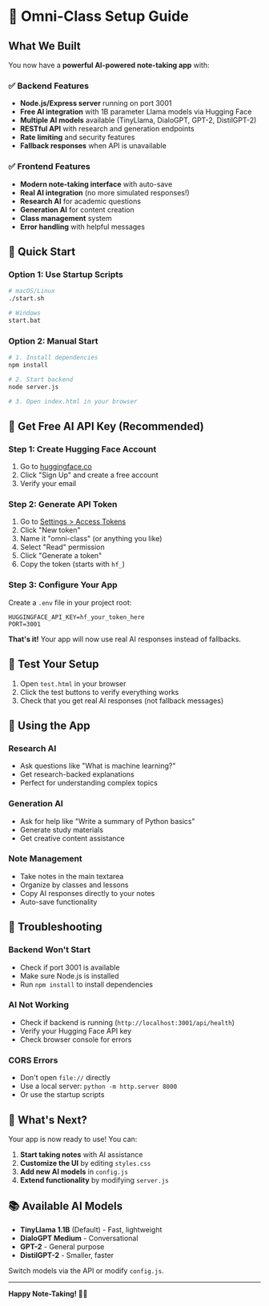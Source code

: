 # 🚀 Omni-Class Setup Guide

## What We Built

You now have a **powerful AI-powered note-taking app** with:

### ✅ Backend Features
- **Node.js/Express server** running on port 3001
- **Free AI integration** with 1B parameter Llama models via Hugging Face
- **Multiple AI models** available (TinyLlama, DialoGPT, GPT-2, DistilGPT-2)
- **RESTful API** with research and generation endpoints
- **Rate limiting** and security features
- **Fallback responses** when API is unavailable

### ✅ Frontend Features
- **Modern note-taking interface** with auto-save
- **Real AI integration** (no more simulated responses!)
- **Research AI** for academic questions
- **Generation AI** for content creation
- **Class management** system
- **Error handling** with helpful messages

## 🎯 Quick Start

### Option 1: Use Startup Scripts
```bash
# macOS/Linux
./start.sh

# Windows
start.bat
```

### Option 2: Manual Start
```bash
# 1. Install dependencies
npm install

# 2. Start backend
node server.js

# 3. Open index.html in your browser
```

## 🔑 Get Free AI API Key (Recommended)

### Step 1: Create Hugging Face Account
1. Go to [huggingface.co](https://huggingface.co)
2. Click "Sign Up" and create a free account
3. Verify your email

### Step 2: Generate API Token
1. Go to [Settings > Access Tokens](https://huggingface.co/settings/tokens)
2. Click "New token"
3. Name it "omni-class" (or anything you like)
4. Select "Read" permission
5. Click "Generate a token"
6. Copy the token (starts with `hf_`)

### Step 3: Configure Your App
Create a `.env` file in your project root:
```env
HUGGINGFACE_API_KEY=hf_your_token_here
PORT=3001
```

**That's it!** Your app will now use real AI responses instead of fallbacks.

## 🧪 Test Your Setup

1. Open `test.html` in your browser
2. Click the test buttons to verify everything works
3. Check that you get real AI responses (not fallback messages)

## 📱 Using the App

### Research AI
- Ask questions like "What is machine learning?"
- Get research-backed explanations
- Perfect for understanding complex topics

### Generation AI  
- Ask for help like "Write a summary of Python basics"
- Generate study materials
- Get creative content assistance

### Note Management
- Take notes in the main textarea
- Organize by classes and lessons
- Copy AI responses directly to your notes
- Auto-save functionality

## 🔧 Troubleshooting

### Backend Won't Start
- Check if port 3001 is available
- Make sure Node.js is installed
- Run `npm install` to install dependencies

### AI Not Working
- Check if backend is running (`http://localhost:3001/api/health`)
- Verify your Hugging Face API key
- Check browser console for errors

### CORS Errors
- Don't open `file://` directly
- Use a local server: `python -m http.server 8000`
- Or use the startup scripts

## 🎉 What's Next?

Your app is now ready to use! You can:

1. **Start taking notes** with AI assistance
2. **Customize the UI** by editing `styles.css`
3. **Add new AI models** in `config.js`
4. **Extend functionality** by modifying `server.js`

## 📚 Available AI Models

- **TinyLlama 1.1B** (Default) - Fast, lightweight
- **DialoGPT Medium** - Conversational
- **GPT-2** - General purpose
- **DistilGPT-2** - Smaller, faster

Switch models via the API or modify `config.js`.

---

**Happy Note-Taking! 📝✨**


